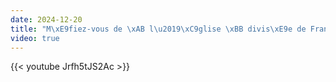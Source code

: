 ```yaml
---
date: 2024-12-20
title: "M\xE9fiez-vous de \xAB l\u2019\xC9glise \xBB divis\xE9e de Fran\xE7ois"
video: true
---
```



{{< youtube Jrfh5tJS2Ac >}}
